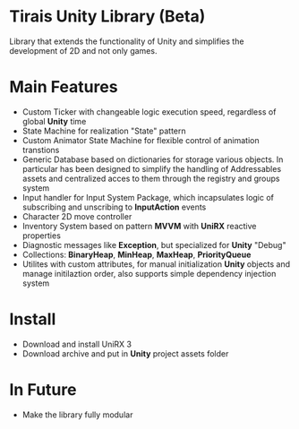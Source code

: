# Tirais Unity Library (Beta)
Library that extends the functionality of Unity and simplifies the development of 2D and not only games.

# Main Features
* Custom Ticker with changeable logic execution speed, regardless of global **Unity** time
* State Machine for realization "State" pattern
* Custom Animator State Machine for flexible control of animation transtions
* Generic Database based on dictionaries for storage various objects. In particular has been designed to simplify the handling of Addressables assets and centralized acces to them through the registry and groups system
* Input handler for Input System Package, which incapsulates logic of subscribing and unscribing to **InputAction** events
* Character 2D move controller
* Inventory System based on pattern **MVVM** with **UniRX** reactive properties
* Diagnostic messages like **Exception**, but specialized for **Unity** "Debug"
* Collections: **BinaryHeap**, **MinHeap**, **MaxHeap**, **PriorityQueue**
* Utilites with custom attributes, for manual initialization **Unity** objects and manage initilaztion order, also supports simple dependency injection system

# Install
* Download and install UniRX 3
* Download archive and put in **Unity** project assets folder

# In Future
* Make the library fully modular
